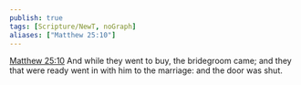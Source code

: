 ```yaml
---
publish: true
tags: [Scripture/NewT, noGraph]
aliases: ["Matthew 25:10"]
---
```

[Matthew 25:10](https://churchofjesuschrist.org/study/scriptures/nt/matt/25?lang=eng&id=p10#p10) And while they went to buy, the bridegroom came; and they that were ready went in with him to the marriage: and the door was shut.
